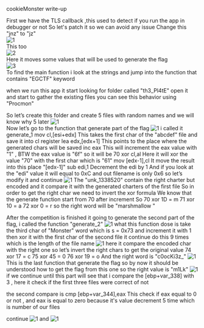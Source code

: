 
cookieMonster write-up

First we have the TLS callback  ,this used to detect if you run the app in debugger or not So let's patch it so we can avoid any issue Change this "jnz" to "jz" </br>
![1](https://raw.githubusercontent.com/devodevo1/EGCERT-Reverse/master/cookieMonster/1.png)
</br>This too</br>
![2](https://raw.githubusercontent.com/devodevo1/EGCERT-Reverse/master/cookieMonster/2.png)
</br>Here it moves some values that will be used to generate the flag</br>
![3](https://raw.githubusercontent.com/devodevo1/EGCERT-Reverse/master/cookieMonster/3.png)
</br>To find the main function i look at the strings and jump into the function that contains "EGCTF" keyword

when we run this app it start looking for folder called "th3_Pl4tE" open it and start to gather the existing files you can see this behavior using "Procmon"

So let’s create this folder and create 5 files with random names and we will know why 5 later
![1](https://raw.githubusercontent.com/devodevo1/EGCERT-Reverse/master/cookieMonster/4.png)
</br>Now let’s go to the function that generate part of the flag
![1](https://raw.githubusercontent.com/devodevo1/EGCERT-Reverse/master/cookieMonster/5.png)
i called it generate_1
mov cl,[esi+edx]
This takes the first char of the "abcdef" file and save it into cl register
lea edx,[edx+1]
This points to the place where the generated chars will be saved
inc eax
This will increment the eax value with "1" , BTW the eax value is "6f" so it will be 70
xor cl,al
Here it will xor the value "70" with the first char which is "61"
mov [edx-1],cl
It move the result into this place "[edx-1]"
sub edi,1
Decrement the edi by 1 
And if you look at the "edi" value it will equal to 0xC and out filename is only 0x6 so let’s modify it and continue
![1](https://raw.githubusercontent.com/devodevo1/EGCERT-Reverse/master/cookieMonster/6.png)
The "unk_1338520" contain the right charter but encoded and it compare it with the generated charters of the first file
So in order to get the right char we need to invert the xor formula
We know that the generate function start from 70 after increment
So
70 xor 1D = m
71 xor 10 = a
72 xor 0 = r
so the right word will be "marshmallow "

After the competition is finished it going to generate the second part of the flag, i called the function "generate_2"
![1](https://raw.githubusercontent.com/devodevo1/EGCERT-Reverse/master/cookieMonster/7.png)
what this function dose is take the third char of "Monster" word which is s = 0x73 and increment it with 1 then xor it with the first char of the second file it continue do this 9 times which is the length of the file name
![1](https://raw.githubusercontent.com/devodevo1/EGCERT-Reverse/master/cookieMonster/8.png)
here it compare the encoded char with the right one so let’s invert the right chars to get the original value
74 xor 17 = c
75 xor 45 = 0
76 xor 19 = o
And the right word is "c0ocKi3z_"
![1](https://raw.githubusercontent.com/devodevo1/EGCERT-Reverse/master/cookieMonster/9.png)
This is the last function that generate the flag so by now it should be understood how to get the flag from this one
so the right value is "m1Lk"
![1](https://raw.githubusercontent.com/devodevo1/EGCERT-Reverse/master/cookieMonster/10.png)
if we continue until this part will see that i compare the [ebp+var_338] with 3  , here it check if the first three files were correct of not

the second compare is
cmp [ebp+var_344],eax
This check if eax equal to 0 or not , and eax is equal to zero because it's value decrement 5 time which is number of our files 

continue
![1](https://raw.githubusercontent.com/devodevo1/EGCERT-Reverse/master/cookieMonster/11.png)
and
![1](https://raw.githubusercontent.com/devodevo1/EGCERT-Reverse/master/cookieMonster/12.png)

